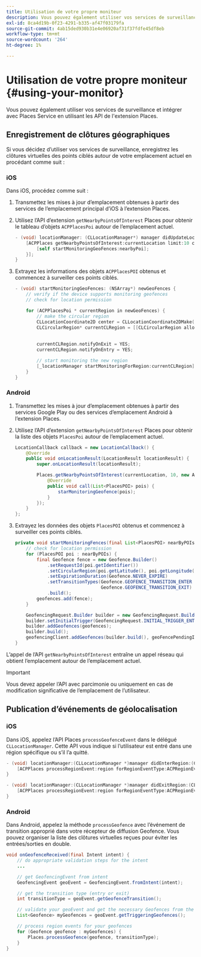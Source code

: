 ```yaml
---
title: Utilisation de votre propre moniteur
description: Vous pouvez également utiliser vos services de surveillance et intégrer avec Places Service en utilisant les API d'extension de Places Service.
exl-id: 8ca4d19b-0f23-4291-b335-af47f03179fa
source-git-commit: 4ab15ded930b31e4e06920af31f37fdfe45df8eb
workflow-type: tm+mt
source-wordcount: '264'
ht-degree: 1%

---
```


# Utilisation de votre propre moniteur {#using-your-monitor}

Vous pouvez également utiliser vos services de surveillance et intégrer avec Places Service en utilisant les API de l&#39;extension Places.

## Enregistrement de clôtures géographiques

Si vous décidez d’utiliser vos services de surveillance, enregistrez les clôtures virtuelles des points ciblés autour de votre emplacement actuel en procédant comme suit :

### iOS

Dans iOS, procédez comme suit :

1. Transmettez les mises à jour d’emplacement obtenues à partir des services de l’emplacement principal d’iOS à l’extension Places.

1. Utilisez l’API d’extension `getNearbyPointsOfInterest` Places pour obtenir le tableau d’objets `ACPPlacesPoi` autour de l’emplacement actuel.

   ```objective-c
   - (void) locationManager: (CLLocationManager*) manager didUpdateLocations: (NSArray<CLLocation*>*) locations {
       [ACPPlaces getNearbyPointsOfInterest:currentLocation limit:10 callback: ^ (NSArray<ACPPlacesPoi*>* _Nullable nearbyPoi) {
           [self startMonitoringGeoFences:nearbyPoi];
       }];
   }
   ```

1. Extrayez les informations des objets `ACPPlacesPOI` obtenus et commencez à surveiller ces points ciblés.

   ```objective-c
   - (void) startMonitoringGeoFences: (NSArray*) newGeoFences {
       // verify if the device supports monitoring geofences
       // check for location permission
   
       for (ACPPlacesPoi * currentRegion in newGeoFences) {
           // make the circular region
           CLLocationCoordinate2D center = CLLocationCoordinate2DMake(currentRegion.latitude, currentRegion.longitude);
           CLCircularRegion* currentCLRegion = [[CLCircularRegion alloc] initWithCenter:center
                                                                                 radius:currentRegion.radius
                                                                             identifier:currentRegion.identifier];
           currentCLRegion.notifyOnExit = YES;
           currentCLRegion.notifyOnEntry = YES;
   
           // start monitoring the new region
           [_locationManager startMonitoringForRegion:currentCLRegion];
       }
   }
   ```

### Android

1. Transmettez les mises à jour d’emplacement obtenues à partir des services Google Play ou des services d’emplacement Android à l’extension Places.

1. Utilisez l’API d’extension `getNearbyPointsOfInterest` Places pour obtenir la liste des objets `PlacesPoi` autour de l’emplacement actuel.

   ```java
   LocationCallback callback = new LocationCallback() {
       @Override
       public void onLocationResult(LocationResult locationResult) {
           super.onLocationResult(locationResult);
   
           Places.getNearbyPointsOfInterest(currentLocation, 10, new AdobeCallback<List<PlacesPOI>>() {
               @Override
               public void call(List<PlacesPOI> pois) {
                   starMonitoringGeofence(pois);
               }
           });
       }
   };
   ```

1. Extrayez les données des objets `PlacesPOI` obtenus et commencez à surveiller ces points ciblés.

   ```java
   private void startMonitoringFences(final List<PlacesPOI> nearByPOIs) {
       // check for location permission
       for (PlacesPOI poi : nearByPOIs) {
           final Geofence fence = new Geofence.Builder()
               .setRequestId(poi.getIdentifier())
               .setCircularRegion(poi.getLatitude(), poi.getLongitude(), poi.getRadius())
               .setExpirationDuration(Geofence.NEVER_EXPIRE)
               .setTransitionTypes(Geofence.GEOFENCE_TRANSITION_ENTER |
                                   Geofence.GEOFENCE_TRANSITION_EXIT)
               .build();
           geofences.add(fence);
       }
   
       GeofencingRequest.Builder builder = new GeofencingRequest.Builder();
       builder.setInitialTrigger(GeofencingRequest.INITIAL_TRIGGER_ENTER);
       builder.addGeofences(geofences);
       builder.build();
       geofencingClient.addGeofences(builder.build(), geoFencePendingIntent)
   }
   ```


L’appel de l’API `getNearbyPointsOfInterest` entraîne un appel réseau qui obtient l’emplacement autour de l’emplacement actuel.

>[!IMPORTANT]
>
>Vous devez appeler l’API avec parcimonie ou uniquement en cas de modification significative de l’emplacement de l’utilisateur.

## Publication d’événements de géolocalisation

### iOS

Dans iOS, appelez l’API Places `processGeofenceEvent` dans le délégué `CLLocationManager`. Cette API vous indique si l’utilisateur est entré dans une région spécifique ou s’il l’a quitté.

```objective-c
- (void) locationManager:(CLLocationManager *)manager didEnterRegion:(CLRegion *)region {
    [ACPPlaces processRegionEvent:region forRegionEventType:ACPRegionEventTypeEntry];
}

- (void) locationManager:(CLLocationManager *)manager didExitRegion:(CLRegion *)region {
    [ACPPlaces processRegionEvent:region forRegionEventType:ACPRegionEventTypeExit];
}
```

### Android

Dans Android, appelez la méthode `processGeofence` avec l’événement de transition approprié dans votre récepteur de diffusion Geofence. Vous pouvez organiser la liste des clôtures virtuelles reçues pour éviter les entrées/sorties en double.

```java
void onGeofenceReceived(final Intent intent) {
    // do appropriate validation steps for the intent
    ...

    // get GeofencingEvent from intent
    GeofencingEvent geoEvent = GeofencingEvent.fromIntent(intent);

    // get the transition type (entry or exit)
    int transitionType = geoEvent.getGeofenceTransition();

    // validate your geoEvent and get the necessary Geofences from the list
    List<Geofence> myGeofences = geoEvent.getTriggeringGeofences();

    // process region events for your geofences
    for (Geofence geofence : myGeofences) {
        Places.processGeofence(geofence, transitionType);
    }
}
```
